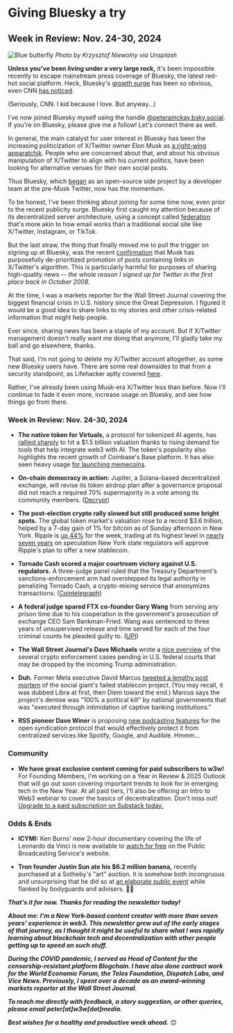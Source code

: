 # Giving Bluesky a try
## Week in Review: Nov. 24-30, 2024

![Blue butterfly](https://w3w.news/img/krzysztof-niewolny-1920.jpg)
*Photo by Krzysztof Niewolny via Unsplash*

**Unless you've been living under a very large rock,** it's been impossible recently to escape mainstream press coverage of Bluesky, the latest red-hot social platform. Heck, Bluesky's [growth surge](https://www.fastcompany.com/91230935/the-website-tracks-how-fast-bluesky-is-growing-in-near-real-time) has been so obvious, even CNN [has noticed](https://www.youtube.com/watch?v=Xa-EvA95Eqw&t=2s&pp=ygUVQmx1ZXNreSBpbnRlcnZpZXcgQ05O).

(Seriously, CNN. I kid because I love. But anyway...)  

I've now joined Bluesky myself using the handle [@peteramckay.bsky.social](https://bsky.app/profile/peteramckay.bsky.social). If you're on Bluesky, please give me a follow! Let's connect there as well.

In general, the main catalyst for user interest in Bluesky has been the increasing politicization of X/Twitter owner Elon Musk as [a right-wing apparatchik](https://www.cnn.com/2024/11/29/politics/musk-trump-thanksgiving-mar-a-lago/index.html). People who are concerned about that, and about his obvious manipulation of X/Twitter to align with his current politics, have been looking for alternative venues for their own social posts.

Thus Bluesky, which [began](https://techcrunch.com/2024/11/19/what-is-bluesky-everything-to-know-about-the-x-competitor/) as an open-source side project by a developer team at the pre-Musk Twitter, now has the momentum.

To be honest, I've been thinking about joining for some time now, even prior to the recent publicity surge. Bluesky first caught my attention because of its decentralized server architecture, using a concept called [federation](https://www.techopedia.com/definition/2500/federation) that's more akin to how email works than a traditional social site like X/Twitter, Instagram, or TikTok.  

But the last straw, the thing that finally moved me to pull the trigger on signing up at Bluesky, was the recent [confirmation](https://newrepublic.com/post/188794/elon-musk-admits-x-censor-news-articles) that Musk has purposefully de-prioritized promotion of posts containing links in X/Twitter's algorithm. This is particularly harmful for purposes of sharing high-quality news -- *the whole reason I signed up for Twitter in the first place back in October 2008.*

At the time, I was a markets reporter for the Wall Street Journal covering the biggest financial crisis in U.S. history since the Great Depression. I figured it would be a good idea to share links to my stories and other crisis-related information that might help people.

Ever since, sharing news has been a staple of my account. But if X/Twitter management doesn't really want me doing that anymore, I'll gladly take my ball and go elsewhere, thanks.

That said, I'm not going to delete my X/Twitter account altogether, as some new Bluesky users have. There are some real downsides to that from a security standpoint, as Lifehacker aptly covered [here](https://lifehacker.com/dont-delete-your-twitter-account-do-this-instead-1849779710).

Rather, I've already been using Musk-era X/Twitter less than before. Now I'll continue to fade it even more, increase usage on Bluesky, and see how things go from there.

### Week in Review: Nov. 24-30, 2024

- **The native token for Virtuals,** a protocol for tokenized AI agents, has [rallied sharply](https://decrypt.co/294137/virtuals-protocol-tokens-skyrocket-as-ai-agent-demand-grows) to hit a $1.5 billion valuation thanks to rising demand for tools that help integrate web3 with AI. The token's popularity also highlights the recent growth of Coinbase's Base platform. It has also seen heavy usage [for launching memecoins](https://www.coindesk.com/tech/2024/11/28/memecoins-show-coinbases-base-blockchain-isnt-so-centralized-founder-says).

- **On-chain democracy in action:** Jupiter, a Solana-based decentralized exchange, will revise its token airdrop plan after a governance proposal did not reach a required 70% supermajority in a vote among its community members. ([Decrypt](https://decrypt.co/294099/solana-jupiter-revise-airdrop-1-6-billion))

- **The post-election crypto rally slowed but still produced some bright spots.** The global token market's valuation rose to a record $3.6 trillion, helped by a 7-day gain of 1% for bitcoin as of Sunday afternoon in New York. Ripple is [up 44%](https://coinmarketcap.com/currencies/xrp/) for the week, trading at its highest level in [nearly seven years](https://www.coindesk.com/markets/2024/12/01/xrp-tops-100-b-market-cap-reaches-2018-levels-as-ripple-s-rlusd-close-to-approval) on speculation New York state regulators will approve Ripple's plan to offer a new stablecoin.

- **Tornado Cash scored a major courtroom victory against U.S. regulators.** A three-judge panel ruled that the Treasury Department's sanctions-enforcement arm had overstepped its legal authority in penalizing Tornado Cash, a crypto-mixing service that anonymizes transactions. ([Cointelegraph](https://www.msn.com/en-us/money/companies/big-victory-in-tornado-cash-case-as-judge-says-ofac-exceeded-authority/ar-AA1uOzFT))

- **A federal judge spared FTX co-founder Gary Wang** from serving any prison time due to his cooperation in the government's prosecution of exchange CEO Sam Bankman-Fried. Wang was sentenced to three years of unsupervised release and time served for each of the four criminal counts he pleaded guilty to. ([UPI](https://www.msn.com/en-us/money/companies/ftx-executive-and-co-founder-gary-wang-gets-no-jail-time-for-role-in-crypto-collapse/ar-AA1urMNh))

- **The Wall Street Journal's Dave Michaels** wrote a [nice overview](https://www.wsj.com/finance/regulation/trump-crypto-us-war-0b91cc21?st=NK9VD4&reflink=desktopwebshare_permalink) of the several crypto enforcement cases pending in U.S. federal courts that may be dropped by the incoming Trump administration.

- **Duh.** Former Meta executive David Marcus [tweeted a lengthy post mortem](https://x.com/davidmarcus/status/1862654506774810641) of the social giant's failed stablecoin project. (You may recall, it was dubbed Libra at first, then Diem toward the end.) Marcus says the project's demise was "100% a political kill" by national governments that was "executed through intimidation of captive banking institutions."

- **RSS pioneer Dave Winer** is proposing [new podcasting features](https://x.com/davewiner/status/1862570906200977565?t=eNyJ0Rty49HIJbJ0dz61mQ&s=09) for the open syndication protocol that would effectively protect it from centralized services like Spotify, Google, and Audible. Hmmm...

### Community

- **We have great exclusive content coming for paid subscribers to w3w!** For Founding Members, I'm working on a Year in Review & 2025 Outlook that will go out soon covering important trends to look for in emerging tech in the New Year. At all paid tiers, I'll also be offering an Intro to Web3 webinar to cover the basics of decentralization. Don't miss out! [Upgrade to a paid subscription on Substack today.](https://w3wnews.substack.com/subscribe)   

### Odds & Ends

- **ICYMI:** Ken Burns' new 2-hour documentary covering the life of Leonardo da Vinci is now available to [watch for free](https://www.pbs.org/kenburns/leonardo-da-vinci/) on the Public Broadcasting Service's website.

- **Tron founder Justin Sun ate his $6.2 million banana,** recently purchased at a Sotheby's "art" auction. It is somehow both incongruous and unsurprising that he did so at [an elaborate public event](https://www.coindesk.com/web3/2024/11/29/i-watched-justin-sun-eat-the-worlds-most-expensive-banana-i-dont-get-it) while flanked by bodyguards and advisers. 🤦‍♀️

_**That's it for now. Thanks for reading the newsletter today!**_

_**About me: I'm a New York-based content creator with more than seven years' experience in web3. This newsletter grew out of the early stages of that journey, as I thought it might be useful to share what I was rapidly learning about blockchain tech and decentralization with other people getting up to speed on such stuff.**_

 _**During the COVID pandemic, I served as Head of Content for the censorship-resistant platform Blogchain. I have also done contract work for the World Economic Forum, the Telos Foundation, Dispatch Labs, and Vice News. Previously, I spent over a decade as an award-winning markets reporter at the Wall Street Journal.**_

 _**To reach me directly with feedback, a story suggestion, or other queries, please email peter[at]w3w[dot]media.**_

 _**Best wishes for a healthy and productive week ahead.**_ 😊
